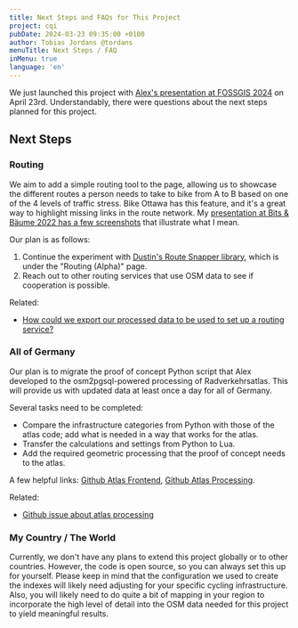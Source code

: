 ```yaml
---
title: Next Steps and FAQs for This Project
project: cqi
pubDate: 2024-03-23 09:35:00 +0100
author: Tobias Jordans @tordans
menuTitle: Next Steps / FAQ
inMenu: true
language: 'en'
---
```


We just launched this project with [Alex's presentation at FOSSGIS 2024](/cqi/posts/2024-01-01-cqi-fossgis-2024) on April 23rd. Understandably, there were questions about the next steps planned for this project.

## Next Steps

### Routing

We aim to add a simple routing tool to the page, allowing us to showcase the different routes a person needs to take to bike from A to B based on one of the 4 levels of traffic stress. Bike Ottawa has this feature, and it's a great way to highlight missing links in the route network. My [presentation at Bits & Bäume 2022 has a few screenshots](https://docs.google.com/presentation/d/1Qs99tKNtUpjwgFZm-bfvWZdgcFv40ZCDvpOyheag3H4/edit#slide=id.gff2be6f386_0_127) that illustrate what I mean.

Our plan is as follows:

1. Continue the experiment with [Dustin's Route Snapper library](https://github.com/dabreegster/route_snapper/), which is under the "Routing (Alpha)" page.
2. Reach out to other routing services that use OSM data to see if cooperation is possible.

Related:
- [How could we export our processed data to be used to set up a routing service?](https://github.com/osm2pgsql-dev/osm2pgsql/discussions/2145)

### All of Germany

Our plan is to migrate the proof of concept Python script that Alex developed to the osm2pgsql-powered processing of Radverkehrsatlas. This will provide us with updated data at least once a day for all of Germany.

Several tasks need to be completed:

- Compare the infrastructure categories from Python with those of the atlas code; add what is needed in a way that works for the atlas.
- Transfer the calculations and settings from Python to Lua.
- Add the required geometric processing that the proof of concept needs to the atlas.

A few helpful links: [Github Atlas Frontend](https://github.com/FixMyBerlin/atlas-app), [Github Atlas Processing](https://github.com/FixMyBerlin/atlas-geo/tree/main/app/process).

Related:
- [Github issue about atlas processing](https://github.com/FixMyBerlin/atlas-app/issues/87)

### My Country / The World

Currently, we don't have any plans to extend this project globally or to other countries. However, the code is open source, so you can always set this up for yourself. Please keep in mind that the configuration we used to create the indexes will likely need adjusting for your specific cycling infrastructure. Also, you will likely need to do quite a bit of mapping in your region to incorporate the high level of detail into the OSM data needed for this project to yield meaningful results.
